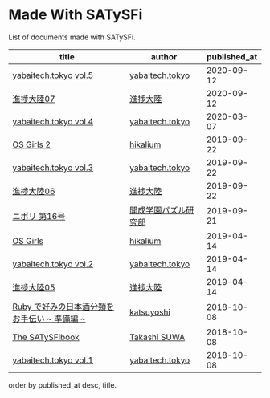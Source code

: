 Made With SATySFi
==============================

List of documents made with SATySFi.

| title                                                                                                | author                                               | published_at |
| ---------------------------------------------------------------------------------------------------- | ---------------------------------------------------- | ------------ |
| [yabaitech.tokyo vol.5](https://techbookfest.org/product/5131487676465152)                           | [yabaitech.tokyo](https://yabaitech.tokyo/)          | 2020-09-12   |
| [進捗大陸07](https://shinchoku-tairiku.github.io/web/books/tairiku07/)                               | [進捗大陸](https://shinchoku-tairiku.github.io/web/) | 2020-09-12   |
| [yabaitech.tokyo vol.4](https://yabaitech-tokyo.booth.pm/items/1888547)                              | [yabaitech.tokyo](https://yabaitech.tokyo/)          | 2020-03-07   |
| [OS Girls 2](https://hikalium.booth.pm/items/1576135)                                                | [hikalium](https://hikalium.com/)                    | 2019-09-22   |
| [yabaitech.tokyo vol.3](https://yabaitech-tokyo.booth.pm/items/1557104)                              | [yabaitech.tokyo](https://yabaitech.tokyo/)          | 2019-09-22   |
| [進捗大陸06](https://shinchoku-tairiku.github.io/web/books/tairiku07/)                               | [進捗大陸](https://shinchoku-tairiku.github.io/web/) | 2019-09-22   |
| [ニポリ 第16号](https://nipori.gitlab.io/nipori/index.html#nipori2019)                               | [開成学園パズル研究部](https://nipori.gitlab.io/)    | 2019-09-21   |
| [OS Girls](https://hikalium.booth.pm/items/1317230)                                                  | [hikalium](https://hikalium.com/)                    | 2019-04-14   |
| [yabaitech.tokyo vol.2](https://yabaitech-tokyo.booth.pm/items/1304326)                              | [yabaitech.tokyo](https://yabaitech.tokyo/)          | 2019-04-14   |
| [進捗大陸05](https://shinchoku-tairiku.github.io/web/books/tairiku07/)                               | [進捗大陸](https://shinchoku-tairiku.github.io/web/) | 2019-04-14   |
| [Ruby で好みの日本酒分類をお手伝い ~ 準備編 ~](https://techbookfest.org/event/tbf05/circle/55000001) | [katsuyoshi](https://katsyoshi.org/)                 | 2018-10-08   |
| [The SATySFibook](https://gfngfn.booth.pm/items/1127224)                                             | [Takashi SUWA](https://github.com/gfngfn)            | 2018-10-08   |
| [yabaitech.tokyo vol.1](https://yabaitech-tokyo.booth.pm/items/1041379)                              | [yabaitech.tokyo](https://yabaitech.tokyo/)          | 2018-10-08   |

order by published_at desc, title.
